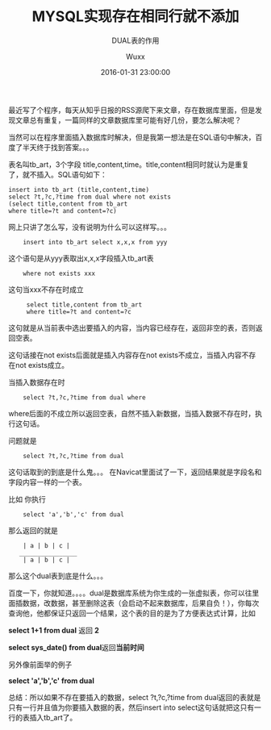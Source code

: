 ﻿---
layout:     post
title:      "MYSQL实现存在相同行就不添加"
subtitle:   "DUAL表的作用"
date:       2016-01-31 23:00:00
author:     "Wuxx"
header-img: "img/post-bg-02.jpg"
---

最近写了个程序，每天从知乎日报的RSS源爬下来文章，存在数据库里面，但是发现文章总有重复，一篇同样的文章数据库里可能有好几份，要怎么解决呢？

当然可以在程序里面插入数据库时解决，但是我第一想法是在SQL语句中解决，百度了半天终于找到答案。。。

表名叫tb_art，3个字段 title,content,time。title,content相同时就认为是重复了，就不插入。SQL语句如下：

	insert into tb_art (title,content,time) 
	select ?t,?c,?time from dual where not exists
    (select title,content from tb_art 
	where title=?t and content=?c)

网上只讲了怎么写，没有说明为什么可以这样写。。。

		insert into tb_art select x,x,x from yyy

这个语句是从yyy表取出x,x,x字段插入tb_art表
        
		where not exists xxx

这句当xxx不存在时成立

         select title,content from tb_art 
		 where title=?t and content=?c

这句就是从当前表中选出要插入的内容，当内容已经存在，返回非空的表，否则返回空表。

这句话接在not exists后面就是插入内容存在not exists不成立，当插入内容不存在not exists成立。

当插入数据存在时

		select ?t,?c,?time from dual where
where后面的不成立所以返回空表，自然不插入新数据，当插入数据不存在时，执行这句话。

问题就是

		select ?t,?c,?time from dual

这句话取到的到底是什么鬼。。。
在Navicat里面试了一下，返回结果就是字段名和字段内容一样的一个表。

比如 你执行 
		
		select 'a','b','c' from dual

那么返回的就是
		
		| a | b | c |
	   ________________
		| a | b | c |

那么这个dual表到底是什么。。。

百度一下，你就知道。。。。dual是数据库系统为你生成的一张虚拟表，你可以往里面插数据，改数据，甚至删除这表（会启动不起来数据库，后果自负！），你每次查询他，他都保证只返回一个结果，这个表的目的是为了方便表达式计算，比如 

**select 1+1 from dual** 返回 **2**

**select sys_date() from dual**返回**当前时间**

另外像前面举的例子
	
**select 'a','b','c' from dual**

总结：所以如果不存在要插入的数据，select ?t,?c,?time from dual返回的表就是只有一行并且值为你要插入数据的表，然后insert into select这句话就把这只有一行的表插入tb_art了。
